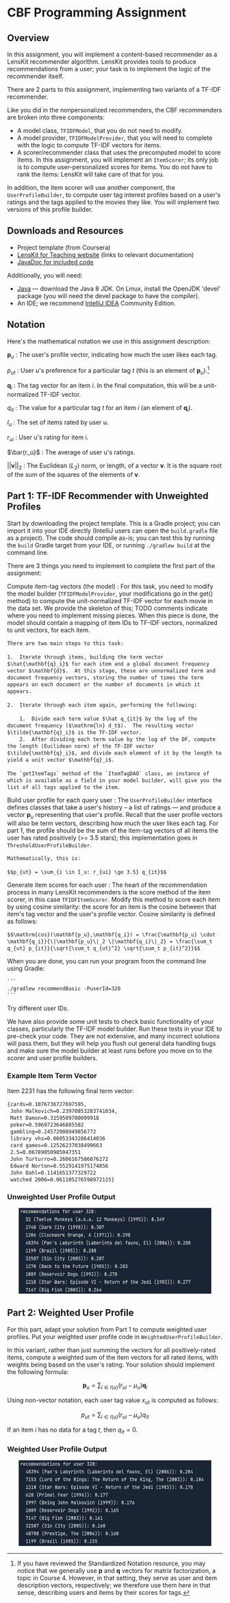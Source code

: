 # CBF Programming Assignment

## Overview

In this assignment, you will implement a content-based recommender as a LensKit recommender
algorithm.  LensKit provides tools to produce recommendations from a user; your task is to implement
the logic of the recommender itself.

There are 2 parts to this assignment, implementing two variants of a TF-IDF recommender.

Like you did in the nonpersonalized recommenders, the CBF recommenders are broken into three
components:

-   A model class, `TFIDFModel`, that you do not need to modify.
-   A model provider, `TFIDFModelProvider`, that you will need to complete with the logic to
    compute TF-IDF vectors for items.
-   A scorer/recommender class that uses the precomputed model to score items.  In this assignment,
    you will implement an `ItemScorer`; its only job is to compute user-personalized scores for
    items.  You do not have to rank the items: LensKit will take care of that for you.

In addition, the item scorer will use another component, the `UserProfileBuilder`, to compute user
tag interest profiles based on a user's ratings and the tags applied to the movies they like.  You
will implement two versions of this profile builder.

## Downloads and Resources

- Project template (from Coursera)
- [LensKit for Teaching website](http://mooc.lenskit.org) (links to relevant documentation)
- [JavaDoc for included code](http://mooc.lenskit.org/assignments/cbf/javadoc/)

Additionally, you will need:

- [Java](http://java.oracle.com) — download the Java 8 JDK.  On Linux, install the OpenJDK 'devel' package (you will need the devel package to have the compiler).
- An IDE; we recommend [IntelliJ IDEA](http://jetbrains.com/idea/) Community Edition.

## Notation

Here's the mathematical notation we use in this assignment description:

$\mathbf{p}_u$
:   The user's profile vector, indicating how much the user likes each tag.

$p_{ut}$
:   User $u$'s preference for a particular tag $t$ (this is an element of $\mathbf{p}_u$).[^1]

$\mathbf{q}_i$
:   The tag vector for an item $i$.  In the final computation, this will be a unit-normalized TF-IDF vector.  

$q_{it}$
:   The value for a particular tag $t$ for an item $i$ (an element of $\mathbf{q}_i$).

$I_u$
:   The set of items rated by user u.

$r_{ui}$
:   User u's rating for item i.

$\bar{r_u}$
:   The average of user u's ratings.

$||\mathbf{v}||_2$
:   The Euclidean ($L_2$) norm, or length, of a vector $\mathbf{v}$.  It is the square root of the
    sum of the squares of the elements of $\mathbf{v}$.

[^1]: If you have reviewed the Standardized Notation resource, you may notice that we generally use
    $\mathbf{p}$ and $\mathbf{q}$ vectors for matrix factorization, a topic in Course 4.  However,
    in that setting, they serve as user and item description vectors, respectively; we therefore
    use them here in that sense, describing users and items by their scores for tags.

## Part 1: TF-IDF Recommender with Unweighted Profiles

Start by downloading the project template. This is a Gradle project; you can import it into your IDE directly (IntelliJ users can open the `build.gradle` file as a project).  The code should compile as-is; you can test this by running the `build` Gradle target from your IDE, or running `./gradlew build` at the command line.

There are 3 things you need to implement to complete the first part of the assignment:

Compute item-tag vectors (the model)
:   For this task, you need to modify the model builder (`TFIDFModelProvider`, your modifications go in the get() method) to compute the unit-normalized TF-IDF vector for each movie in the data set. We provide the skeleton of this; TODO comments indicate where you need to implement missing pieces. When this piece is done, the model should contain a mapping of item IDs to TF-IDF vectors, normalized to unit vectors, for each item.

    There are two main steps to this task:

    1.  Iterate through items, building the term vector $\hat{\mathbf{q}_i}$ for each item and a global document frequency vector $\mathbf{d}$.  At this stage, these are unnormalized term and document frequency vectors, storing the number of times the term appears on each document or the number of documents in which it appears.

    2.  Iterate through each item again, performing the following:

        1.  Divide each term value $\hat q_{it}$ by the log of the document frequency ($\mathrm{ln} d_t$).  The resulting vector $\tilde{\mathbf{q}_i}$ is the TF-IDF vector.
        2.  After dividing each term value by the log of the DF, compute the length (Euclidean norm) of the TF-IDF vector $\tilde{\mathbf{q}_i}$, and divide each element of it by the length to yield a unit vector $\mathbf{q}_i$.

    The `getItemTags` method of the `ItemTagDAO` class, an instance of which is available as a field in your model builder, will give you the list of all tags applied to the item.

Build user profile for each query user
:   The `UserProfileBuilder` interface defines classes that take a user's history – a list of ratings — and produce a vector $\mathbf{p}_u$ representing that user's profile.  Recall that the user profile vectors will also be term vectors, describing how much the user likes each tag.  For part 1, the profile should be the sum of the item-tag vectors of all items the user has rated positively (>= 3.5 stars); this implementation goes in `ThresholdUserProfileBuilder`.

    Mathematically, this is:

    $$p_{ut} = \sum_{i \in I_u: r_{ui} \ge 3.5} q_{it}$$

Generate item scores for each user
:   The heart of the recommendation process in many LensKit recommenders is the score method of the item scorer, in this case `TFIDFItemScorer`. Modify this method to score each item by using cosine similarity: the score for an item is the cosine between that item's tag vector and the user's profile vector. Cosine similarity is defined as follows:

    $$\mathrm{cos}(\mathbf{p_u},\mathbf{q_i}) = \frac{\mathbf{p_u} \cdot \mathbf{q_i}}{\|\mathbf{p_u}\|_2 \|\mathbf{q_i}\|_2} = \frac{\sum_t q_{ut} p_{it}}{\sqrt{\sum_t q_{ut}^2} \sqrt{\sum_t p_{it}^2}}$$

When you are done, you can run your program from the command line using Gradle:

    ```
    ./gradlew recommendBasic -PuserId=320
    ```

Try different user IDs.

We have also provide some unit tests to check basic functionality of your classes, particularly the
TF-IDF model builder.  Run these tests in your IDE to pre-check your code.  They are not extensive,
and many incorrect solutions will pass them, but they will help you flush out general data handling
bugs and make sure the model builder at least runs before you move on to the scorer and user profile
builders.

### Example Item Term Vector

Item 2231 has the following final term vector:

    {cards=0.1076736727697595, 
     John Malkovich=0.23970853283741034,
     Matt Damon=0.3159509700099918
     poker=0.5969723646885582
     gambling=0.24572008949856772
     library vhs=0.06053343286414036
     card games=0.12526237038499663
     2.5=0.06789050985047351
     John Turturro=0.2606167586076272
     Edward Norton=0.5529141975174856
     John Dahl=0.1141651377329722
     watched 2006=0.061105276598972115}

### Unweighted User Profile Output

<p align = "center">
    <img src="https://github.com/haseefathi/Recommender-Systems/blob/master/cbf-assignment/images/unweighted-profile-output.png" width="450" height="200" />
</p>

## Part 2: Weighted User Profile

For this part, adapt your solution from Part 1 to compute weighted user profiles.  Put your weighted user profile code in `WeightedUserProfileBuilder`.

In this variant, rather than just summing the vectors for all positively-rated items, compute a weighted sum of the item vectors for all rated items, with weights being based on the user's rating. Your solution should implement the following formula:

$$\mathbf{p}_u = \sum_{i \in I(u)} (r_{ui} - \mu_u) \mathbf{q}_i$$

Using non-vector notation, each user tag value $x_{ut}$ is computed as follows:

$$p_{ut} = \sum_{i \in I(u)} (r_{ui} - \mu_u) q_{it}$$

If an item $i$ has no data for a tag $t$, then $q_{it} = 0$.

### Weighted User Profile Output

<p align = "center">
    <img src="https://github.com/haseefathi/Recommender-Systems/blob/master/cbf-assignment/images/weighted-profile-output.png" width="450" height="200" />
</p>
